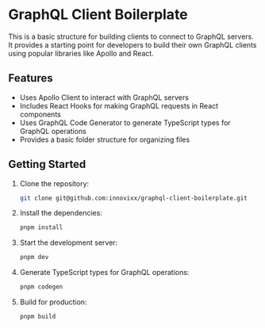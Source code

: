 # GraphQL Client Boilerplate

This is a basic structure for building clients to connect to GraphQL servers. It provides a starting point for developers to build their own GraphQL clients using popular libraries like Apollo and React.

## Features

- Uses Apollo Client to interact with GraphQL servers
- Includes React Hooks for making GraphQL requests in React components
- Uses GraphQL Code Generator to generate TypeScript types for GraphQL operations
- Provides a basic folder structure for organizing files

## Getting Started

1. Clone the repository: 

   ```bash
   git clone git@github.com:innovixx/graphql-client-boilerplate.git
   ```

2. Install the dependencies: 

   ```bash
   pnpm install
   ```

3. Start the development server: 

   ```bash
   pnpm dev
   ```

4. Generate TypeScript types for GraphQL operations: 

   ```bash
   pnpm codegen
   ```

5. Build for production:

   ```bash
   pnpm build
   ```
